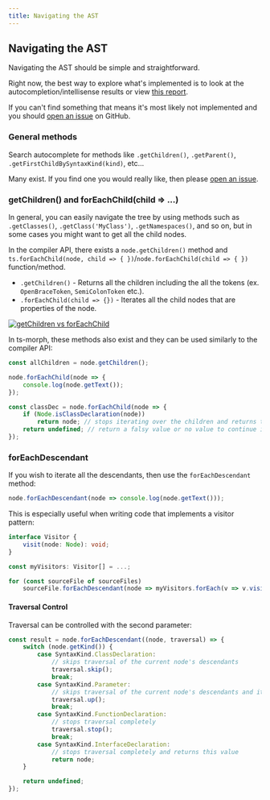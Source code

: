 ```yaml
---
title: Navigating the AST
---
```


## Navigating the AST

Navigating the AST should be simple and straightforward.

Right now, the best way to explore what's implemented is to look at the autocompletion/intellisense results
or view [this report](https://github.com/dsherret/ts-morph/blob/master/packages/ts-morph/wrapped-nodes.md).

If you can't find something that means it's most likely not implemented and you should [open an issue](https://github.com/dsherret/ts-morph/issues) on GitHub.

### General methods

Search autocomplete for methods like `.getChildren()`, `.getParent()`, `.getFirstChildBySyntaxKind(kind)`, etc...

Many exist. If you find one you would really like, then please [open an issue](https://github.com/dsherret/ts-morph/issues).

### getChildren() and forEachChild(child => ...)

In general, you can easily navigate the tree by using methods such as `.getClasses()`, `.getClass('MyClass')`, `.getNamespaces()`, and so on, but in some cases you might want to get all the child nodes.

In the compiler API, there exists a `node.getChildren()` method and `ts.forEachChild(node, child => { })`/`node.forEachChild(child => { })` function/method.

- `.getChildren()` - Returns all the children including the all the tokens (ex. `OpenBraceToken`, `SemiColonToken` etc.).
- `.forEachChild(child => {})` - Iterates all the child nodes that are properties of the node.

[![getChildren vs forEachChild](images/getChildrenVsForEachChild.gif)](http://ts-ast-viewer.com)

In ts-morph, these methods also exist and they can be used similarly to the compiler API:

```ts
const allChildren = node.getChildren();

node.forEachChild(node => {
    console.log(node.getText());
});

const classDec = node.forEachChild(node => {
    if (Node.isClassDeclaration(node))
        return node; // stops iterating over the children and returns this value
    return undefined; // return a falsy value or no value to continue iterating
});
```

### forEachDescendant

If you wish to iterate all the descendants, then use the `forEachDescendant` method:

```ts
node.forEachDescendant(node => console.log(node.getText()));
```

This is especially useful when writing code that implements a visitor pattern:

```ts ignore-error: 1109, setup: let sourceFiles: SourceFile[];
interface Visitor {
    visit(node: Node): void;
}

const myVisitors: Visitor[] = ...;

for (const sourceFile of sourceFiles)
    sourceFile.forEachDescendant(node => myVisitors.forEach(v => v.visit(node)));
```

#### Traversal Control

Traversal can be controlled with the second parameter:

```ts
const result = node.forEachDescendant((node, traversal) => {
    switch (node.getKind()) {
        case SyntaxKind.ClassDeclaration:
            // skips traversal of the current node's descendants
            traversal.skip();
            break;
        case SyntaxKind.Parameter:
            // skips traversal of the current node's descendants and its siblings and all their descendants
            traversal.up();
            break;
        case SyntaxKind.FunctionDeclaration:
            // stops traversal completely
            traversal.stop();
            break;
        case SyntaxKind.InterfaceDeclaration:
            // stops traversal completely and returns this value
            return node;
    }

    return undefined;
});
```
